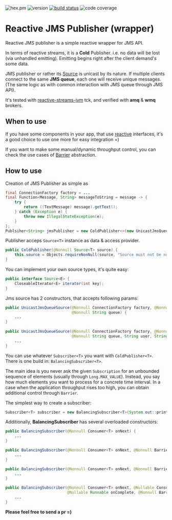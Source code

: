 ![hex.pm](https://img.shields.io/hexpm/l/plug.svg)
![version](https://img.shields.io/badge/version-0.8-blue.svg)
[![build status](https://travis-ci.org/egetman/reactive-jms.svg?branch=master)](https://travis-ci.org/egetman/reactive-jms)
![code coverage](https://codecov.io/gh/egetman/reactive-jms/branch/master/graph/badge.svg)
# Reactive JMS Publisher (wrapper)

Reactive JMS publisher is a simple reactive wrapper for JMS API. 

In terms of reactive streams, it is a **Cold** Publisher. i.e. no data will be lost (via unhandled emitting). Emitting
 begins right after the client demand's some data.
 
JMS publisher or rather its [Source](/src/main/java/com/github/egetman/source/UnicastJmsQueueSource.java) is unicast by its nature. If multiple clients connect to the same **JMS queue**, each one will receive unique messages. (The 
 same logic as with common interaction with JMS queue through JMS API).

It's tested with [reactive-streams-jvm](https://github.com/reactive-streams/reactive-streams-jvm) tck,
and verified with **amq** & **wmq** brokers.


## When to use

If you have some components in your app, that use [reactive](https://github.com/reactive-streams/reactive-streams-jvm/tree/master/api/src/main/java/org/reactivestreams)
interfaces, it's a good choice to use one more for easy integration =)  

If you want to make some manual/dynamic throughput control, you can check the use cases of 
[Barrier](/src/main/java/com/github/egetman/barrier/Barrier.java) abstraction.

## How to use

Creation of JMS Publisher as simple as

```java
final ConnectionFactory factory = ...
final Function<Message, String> messageToString = message -> {
    try {
        return ((TextMessage) message).getText();
    } catch (Exception e) {
        throw new IllegalStateException(e);
    }
};
Publsiher<String> jmsPublisher = new ColdPublisher<>(new UnicastJmsQueueSource<>(factory, messageToString, "MY_COOL_QUEUE"));
```

Publisher acceps `Source<T>` instance as data & access provider.
```java
public ColdPublisher(@Nonnull Source<T> source) {
    this.source = Objects.requireNonNull(source, "Source must not be null");
}
```
You can implement your own source types, it's quite easy:
```java
public interface Source<E> {
    CloseableIterator<E> iterator(int key);
}
```
Jms source has 2 constructors, that accepts following params:
```java
public UnicastJmsQueueSource(@Nonnull ConnectionFactory factory, @Nonnull Function<Message, T> function,
                             @Nonnull String queue) {
    ...
}
    
public UnicastJmsQueueSource(@Nonnull ConnectionFactory factory, @Nonnull Function<Message, T> function,
                             @Nonnull String queue, String user, String password, boolean transacted, int acknowledgeMode) {
    ...
}
```

You can use whatever `Subscriber<T>` you want with `ColdPublisher<T>`. 
There is one build in: `BalancingSubscriber<T>`.

The main idea is you never ask the given `Subscription` for an unbounded sequence of elements (usually through `Long.MAX_VALUE`). 
Instead, you say how much elements you want to process for a concrete time interval. In a case when the application throughput rises too high, you can obtain additional control through `Barrier`.

 The simplest way to create a subscriber:
```java
Subscriber<T> subscriber = new BalancingSubscriber<T>(System.out::println);
```
Additionally, **BalancingSubscriber** has several overloaded constructors:
```java
public BalancingSubscriber(@Nonnull Consumer<T> onNext) {
    ...
}

public BalancingSubscriber(@Nonnull Consumer<T> onNext, @Nonnull Barrier barrier) {
    ...
}

public BalancingSubscriber(@Nonnull Consumer<T> onNext, @Nonnull Barrier barrier, int batchSize, int pollInterval) {
    ...
}

public BalancingSubscriber(@Nonnull Consumer<T> onNext, @Nullable Consumer<Throwable> onError,
                           @Nullable Runnable onComplete, @Nonnull Barrier barrier, int batchSize, int pollInterval) {
    ...
}
```

**Please feel free to send a pr =)**
